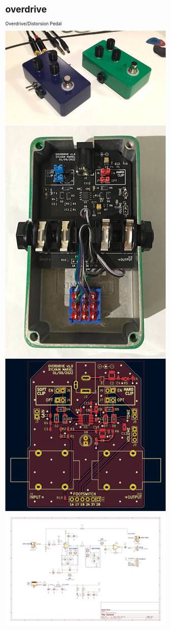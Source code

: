 # overdrive
Overdrive/Distorsion Pedal

![photo2](https://raw.githubusercontent.com/smariel/overdrive/main/images/Photo.jpg)
![photo1](https://raw.githubusercontent.com/smariel/overdrive/main/images/Photo%20back.jpg)
![PCBA](https://raw.githubusercontent.com/smariel/overdrive/main/images/PCBA.png)
![Schematic](https://raw.githubusercontent.com/smariel/overdrive/main/images/schematic.jpg)
